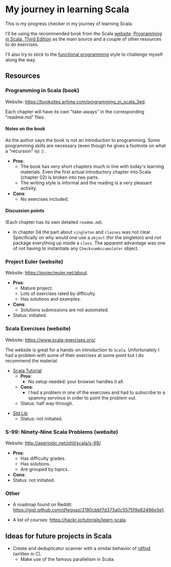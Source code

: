 # My journey in learning Scala

This is my progress checker in my journey of learning Scala.

I'll be using the recommended book from the Scala [website](http://docs.scala-lang.org/books.html): [Programming in Scala, Third Edition](https://booksites.artima.com/programming_in_scala_3ed) as the main source and a couple of other resources to do exercises.

I'll also try to stick to the [functional programming](https://en.wikipedia.org/wiki/Functional_programming) style to challenge myself along the way.

## Resources

### Programming in Scala (book)

Website: <https://booksites.artima.com/programming_in_scala_3ed>.

Each chapter will have its own "take-aways" in the corresponding "readme.md" files.

#### Notes on the book

As the author says the book is not an introduction to programming. Some programming skills are necessary (even though he gives a footnote on what a "recursion" is) :) .

* **Pros**:
    * The book has very short chapters much in line with today's learning materials. Even the first actual introductory chapter into Scala (chapter 02) is broken into two parts.
    * The writing style is informal and the reading is a very pleasant activity.
* **Cons**:
    * No exercises included.

#### Discussion points

(Each chapter has its own detailed `readme.md`).
* In chapter 04 the part about `singleton` and `classes` was not clear. Specifically on why would one use a `object` (for the singleton) and not package everything up inside a `class`. The apparent advantage was one of not having to instantiate any `ChecksumAccumulator` object.

### Project Euler (website)

Website: <https://projecteuler.net/about>.

* **Pros**:
    * Mature project.
    * Lots of exercises rated by difficulty.
    * Has solutions and examples.
* **Cons**:
    * Solutions submissions are not automated.
* Status: initiated.

[//]: # (One of [not initiated|initiated|half way through|done])

### Scala Exercises (website)

Website: <https://www.scala-exercises.org/>.

The website is great for a hands-on introduction to `Scala`. Unfortunately I had a problem with some of their exercises at some point but I do recommend the material.

* [Scala Tutorial](https://www.scala-exercises.org/scala_tutorial)
    * **Pros**:
        * No setup needed: your browser handles it all.
    * **Cons**:
        * I had a problem in one of the exercises and had to subscribe to a spammy servince in order to point the problem out.
    * Status: half way through.

[//]: # (One of [not initiated|initiated|half way through|done])

* [Std Lib](https://www.scala-exercises.org/std_lib)
    * Status: not initiated.

[//]: # (One of [not initiated|initiated|half way through|done])

### S-99: Ninety-Nine Scala Problems (website)

Website: <http://aperiodic.net/phil/scala/s-99/>.

* **Pros**:
    * Has difficulty grades.
    * Has solutions.
    * Are grouped by topics.
* **Cons**:
* Status: not initiated.

[//]: # (One of [not initiated|initiated|half way through|done])

### Other

* A roadmap found on Reddit: <https://gist.github.com/d1egoaz/2180cbbf7d373a0c5575f9a62466e5e1>.

[//]: # (Maybe put some critic here; Essential Scala chapter 05 is very wtf; chapter 06 is more important and should have come sooner)

[//]: # (?CONFIRM?: The red book is very basic and introductory, thus recommended for starters)

* A list of courses: <https://hackr.io/tutorials/learn-scala>.

## Ideas for future projects in Scala

* Create and deduplicator scanner with a similar behavior of [rdfind](https://rdfind.pauldreik.se/) (written in C).
    * Make use of the famous parallelism in Scala.

<!--
## Recommended reading

* http://twitter.github.io/effectivescala/
-->
